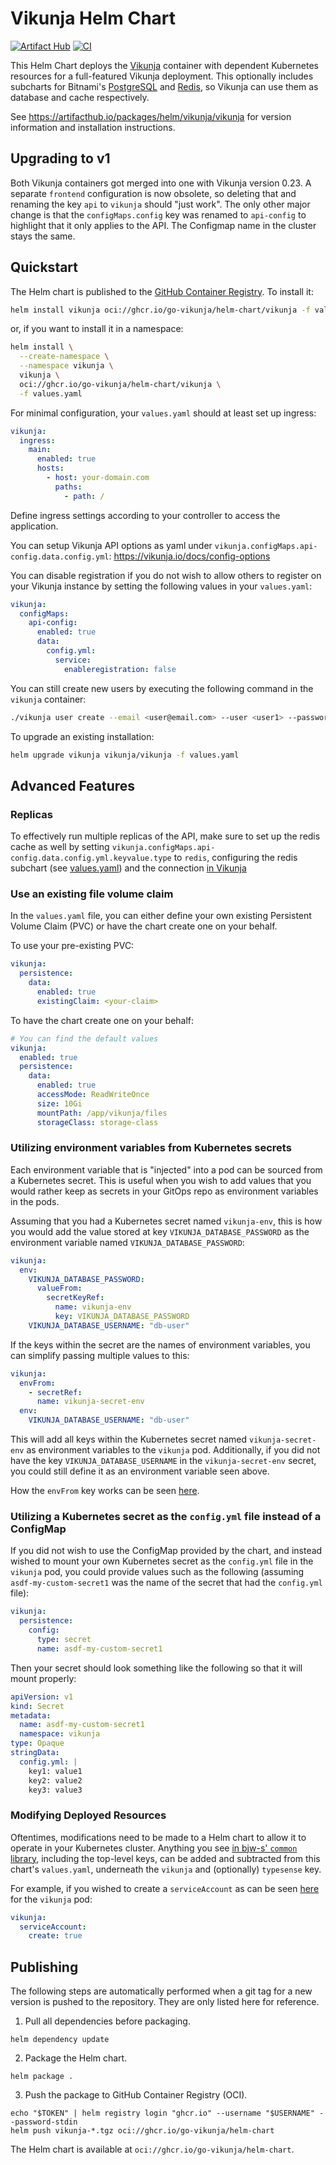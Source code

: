 # Vikunja Helm Chart

[![Artifact Hub](https://img.shields.io/endpoint?url=https://artifacthub.io/badge/repository/vikunja)](https://artifacthub.io/packages/search?repo=vikunja)
[![CI](https://github.com/go-vikunja/helm-chart/actions/workflows/ci.yml/badge.svg)](https://github.com/go-vikunja/helm-chart/actions/workflows/ci.yml)

This Helm Chart deploys the [Vikunja](https://hub.docker.com/r/vikunja/vikunja) container
with dependent Kubernetes resources for a full-featured Vikunja deployment.
This optionally includes subcharts for Bitnami's [PostgreSQL](https://github.com/bitnami/charts/tree/main/bitnami/postgresql) 
and [Redis](https://github.com/bitnami/charts/tree/main/bitnami/redis),
so Vikunja can use them as database and cache respectively.

See https://artifacthub.io/packages/helm/vikunja/vikunja 
for version information and installation instructions.

## Upgrading to v1

Both Vikunja containers got merged into one with Vikunja version 0.23.
A separate `frontend` configuration is now obsolete,
so deleting that and renaming the key `api` to `vikunja` should "just work".
The only other major change is that the `configMaps.config` key was renamed to `api-config` to highlight that it only applies to the API.
The Configmap name in the cluster stays the same.

## Quickstart

The Helm chart is published to the [GitHub Container Registry](https://github.com/go-vikunja/helm-chart/pkgs/container/helm-chart%2Fvikunja).
To install it:


```bash
helm install vikunja oci://ghcr.io/go-vikunja/helm-chart/vikunja -f values.yaml
```

or, if you want to install it in a namespace:

```bash
helm install \
  --create-namespace \
  --namespace vikunja \
  vikunja \
  oci://ghcr.io/go-vikunja/helm-chart/vikunja \
  -f values.yaml
```

For minimal configuration, your `values.yaml` should at least set up ingress:

```yaml
vikunja:
  ingress:
    main:
      enabled: true
      hosts:
        - host: your-domain.com
          paths:
            - path: /
```

Define ingress settings according to your controller to access the application.

You can setup Vikunja API options as yaml under `vikunja.configMaps.api-config.data.config.yml`:
https://vikunja.io/docs/config-options

You can disable registration if you do not wish to allow others to register on your Vikunja instance by setting the following values in your `values.yaml`:

```yaml
vikunja:
  configMaps:
    api-config:
      enabled: true
      data:
        config.yml:
          service:
            enableregistration: false
```

You can still create new users by executing the following command in the `vikunja` container:

```bash
./vikunja user create --email <user@email.com> --user <user1> --password <password123>
```

To upgrade an existing installation:

```bash
helm upgrade vikunja vikunja/vikunja -f values.yaml
```

## Advanced Features

### Replicas

To effectively run multiple replicas of the API, 
make sure to set up the redis cache as well
by setting `vikunja.configMaps.api-config.data.config.yml.keyvalue.type` to `redis`,
configuring the redis subchart (see [values.yaml](./values.yaml#L119))
and the connection [in Vikunja](https://vikunja.io/docs/config-options/#redis)

### Use an existing file volume claim

In the `values.yaml` file, 
you can either define your own existing Persistent Volume Claim (PVC) 
or have the chart create one on your behalf.

To use your pre-existing PVC:

```yaml
vikunja:
  persistence:
    data:
      enabled: true
      existingClaim: <your-claim>
```

To have the chart create one on your behalf:

```yaml
# You can find the default values 
vikunja:
  enabled: true
  persistence:
    data:
      enabled: true
      accessMode: ReadWriteOnce
      size: 10Gi
      mountPath: /app/vikunja/files
      storageClass: storage-class
```

### Utilizing environment variables from Kubernetes secrets

Each environment variable that is "injected" into a pod can be sourced from a Kubernetes secret.
This is useful when you wish to add values 
that you would rather keep as secrets in your GitOps repo as environment variables in the pods.

Assuming that you had a Kubernetes secret named `vikunja-env`, 
this is how you would add the value stored at key `VIKUNJA_DATABASE_PASSWORD` 
as the environment variable named `VIKUNJA_DATABASE_PASSWORD`:

```yaml
vikunja:
  env:
    VIKUNJA_DATABASE_PASSWORD:
      valueFrom:
        secretKeyRef:
          name: vikunja-env
          key: VIKUNJA_DATABASE_PASSWORD
    VIKUNJA_DATABASE_USERNAME: "db-user"
```

If the keys within the secret are the names of environment variables,
you can simplify passing multiple values to this:

```yaml
vikunja:
  envFrom:
    - secretRef:
      name: vikunja-secret-env
  env:
    VIKUNJA_DATABASE_USERNAME: "db-user"
```

This will add all keys within the Kubernetes secret named `vikunja-secret-env` as environment variables to the `vikunja` pod. Additionally, if you did not have the key `VIKUNJA_DATABASE_USERNAME` in the `vikunja-secret-env` secret, you could still define it as an environment variable seen above.

How the `envFrom` key works can be seen [here](https://github.com/bjw-s/helm-charts/blob/a081de53024d8328d1ae9ff7e4f6bc500b0f3a29/charts/library/common/values.yaml#L155).

### Utilizing a Kubernetes secret as the `config.yml` file instead of a ConfigMap

If you did not wish to use the ConfigMap provided by the chart, and instead wished to mount your own Kubernetes secret as the `config.yml` file in the `vikunja` pod, you could provide values such as the following (assuming `asdf-my-custom-secret1` was the name of the secret that had the `config.yml` file):

```yaml
vikunja:
  persistence:
    config:
      type: secret
      name: asdf-my-custom-secret1
```

Then your secret should look something like the following so that it will mount properly:

```yaml
apiVersion: v1
kind: Secret
metadata:
  name: asdf-my-custom-secret1
  namespace: vikunja
type: Opaque
stringData:
  config.yml: |
    key1: value1
    key2: value2
    key3: value3
```

### Modifying Deployed Resources

Oftentimes, modifications need to be made to a Helm chart to allow it to operate in your Kubernetes cluster.
Anything you see [in bjw-s' `common` library](https://github.com/bjw-s/helm-charts/blob/a081de53024d8328d1ae9ff7e4f6bc500b0f3a29/charts/library/common/values.yaml),
including the top-level keys, can be added and subtracted from this chart's `values.yaml`, 
underneath the `vikunja` and (optionally) `typesense` key.

For example, if you wished to create a `serviceAccount` as can be seen [here](https://github.com/bjw-s/helm-charts/blob/a081de53024d8328d1ae9ff7e4f6bc500b0f3a29/charts/library/common/values.yaml#L85-L87) for the `vikunja` pod:

```yaml
vikunja:
  serviceAccount: 
    create: true
```

## Publishing

The following steps are automatically performed when a git tag for a new version is pushed to the repository.
They are only listed here for reference.

1. Pull all dependencies before packaging.

  ```shell
  helm dependency update
  ```

2. Package the Helm chart.

  ```shell
  helm package .
  ```

3. Push the package to GitHub Container Registry (OCI).

  ```shell
  echo "$TOKEN" | helm registry login "ghcr.io" --username "$USERNAME" --password-stdin
  helm push vikunja-*.tgz oci://ghcr.io/go-vikunja/helm-chart
  ```

The Helm chart is available at `oci://ghcr.io/go-vikunja/helm-chart`.

